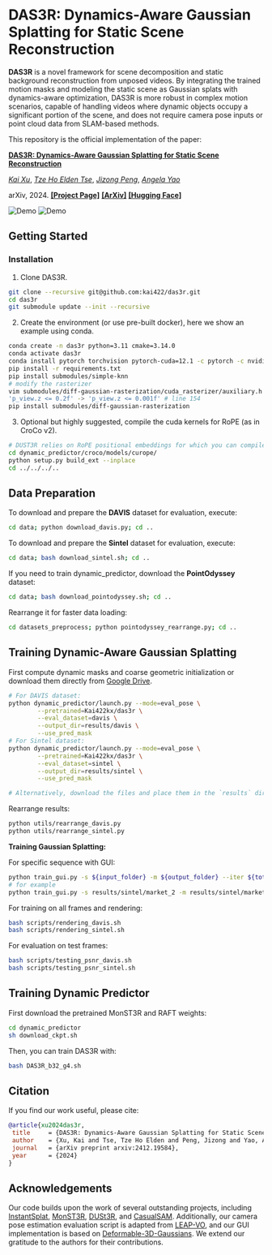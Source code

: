 # DAS3R: Dynamics-Aware Gaussian Splatting for Static Scene Reconstruction

<b>DAS3R</b> is a novel framework for scene decomposition and static background reconstruction from unposed videos. By integrating the trained motion masks and modeling the static scene as Gaussian splats with dynamics-aware optimization, DAS3R is more robust in complex motion scenarios, capable of handling videos where dynamic objects occupy a significant portion of the scene, and does not require camera pose inputs or point cloud data from SLAM-based methods.

This repository is the official implementation of the paper:

[**DAS3R: Dynamics-Aware Gaussian Splatting for Static Scene Reconstruction**](https://kai422.github.io/DAS3R/)

[*Kai Xu*](https://kai422.github.io/),
[*Tze Ho Elden Tse*](https://eldentse.github.io/),
[*Jizong Peng*](),
[*Angela Yao*](https://www.comp.nus.edu.sg/~ayao/)

arXiv, 2024. [**[Project Page]**](https://kai422.github.io/DAS3R/) [**[ArXiv]**](https://arxiv.org/abs/2412.19584) [**[Hugging Face]**](https://huggingface.co/Kai422kx/das3r)

![Demo](assets/davis.gif)
![Demo](assets/sintel.gif)
## Getting Started


### Installation
1. Clone DAS3R.
```bash
git clone --recursive git@github.com:kai422/das3r.git
cd das3r
git submodule update --init --recursive
```

2. Create the environment (or use pre-built docker), here we show an example using conda.
```bash
conda create -n das3r python=3.11 cmake=3.14.0
conda activate das3r
conda install pytorch torchvision pytorch-cuda=12.1 -c pytorch -c nvidia  # use the correct version of cuda for your system
pip install -r requirements.txt
pip install submodules/simple-knn
# modify the rasterizer
vim submodules/diff-gaussian-rasterization/cuda_rasterizer/auxiliary.h
'p_view.z <= 0.2f' -> 'p_view.z <= 0.001f' # line 154
pip install submodules/diff-gaussian-rasterization
```

3. Optional but highly suggested, compile the cuda kernels for RoPE (as in CroCo v2).
```bash
# DUST3R relies on RoPE positional embeddings for which you can compile some cuda kernels for faster runtime.
cd dynamic_predictor/croco/models/curope/
python setup.py build_ext --inplace
cd ../../../..
```


## Data Preparation

To download and prepare the **DAVIS** dataset for evaluation, execute:
```bash
cd data; python download_davis.py; cd ..
```
To download and prepare the **Sintel** dataset for evaluation, execute:
```bash
cd data; bash download_sintel.sh; cd ..
```
If you need to train dynamic_predictor, download the **PointOdyssey** dataset:
```bash
cd data; bash download_pointodyssey.sh; cd ..
```
Rearrange it for faster data loading:
```bash
cd datasets_preprocess; python pointodyssey_rearrange.py; cd ..
```

## Training Dynamic-Aware Gaussian Splatting

First compute dynamic masks and coarse geometric initialization or download them directly from  [Google Drive](https://drive.google.com/drive/folders/1uSI3raipU3aacSq5enAZd8EozSTn_kS9?usp=drive_link).
```bash
# For DAVIS dataset:
python dynamic_predictor/launch.py --mode=eval_pose \
        --pretrained=Kai422kx/das3r \
        --eval_dataset=davis \
        --output_dir=results/davis \
        --use_pred_mask 
# For Sintel dataset:
python dynamic_predictor/launch.py --mode=eval_pose \
        --pretrained=Kai422kx/das3r \
        --eval_dataset=sintel \
        --output_dir=results/sintel \
        --use_pred_mask 

# Alternatively, download the files and place them in the `results` directory. Then, unzip `davis.zip` and `sintel.zip` in the same directory.
```
Rearrange results:

```bash
python utils/rearrange_davis.py
python utils/rearrange_sintel.py
```
**Training Gaussian Splatting:**

For specific sequence with GUI:
```bash
python train_gui.py -s ${input_folder} -m ${output_folder} --iter ${total_iterations} --eval_pose --gui
# for example
python train_gui.py -s results/sintel/market_2 -m results/sintel/market_2 --iter 4000 --eval_pose --gui 
```
For training on all frames and rendering:
```bash
bash scripts/rendering_davis.sh
bash scripts/rendering_sintel.sh
```

For evaluation on test frames:
```bash
bash scripts/testing_psnr_davis.sh
bash scripts/testing_psnr_sintel.sh
```




## Training Dynamic Predictor

First download the pretrained MonST3R and RAFT weights:
```bash
cd dynamic_predictor
sh download_ckpt.sh
```

Then, you can train DAS3R with:
```bash
bash DAS3R_b32_g4.sh
```

## Citation

If you find our work useful, please cite:

```bibtex
@article{xu2024das3r,
 title     = {DAS3R: Dynamics-Aware Gaussian Splatting for Static Scene Reconstruction}, 
 author    = {Xu, Kai and Tse, Tze Ho Elden and Peng, Jizong and Yao, Angela},
 journal   = {arXiv preprint arxiv:2412.19584},
 year      = {2024}
}
```


## Acknowledgements
Our code builds upon the work of several outstanding projects, including [InstantSplat](https://github.com/NVlabs/InstantSplat), [MonST3R](https://github.com/Junyi42/monst3r), [DUSt3R](https://github.com/naver/dust3r), and [CasualSAM](https://github.com/ztzhang/casualSAM). Additionally, our camera pose estimation evaluation script is adapted from [LEAP-VO](https://github.com/chiaki530/leapvo), and our GUI implementation is based on [Deformable-3D-Gaussians](https://github.com/ingra14m/Deformable-3D-Gaussians). We extend our gratitude to the authors for their contributions.
